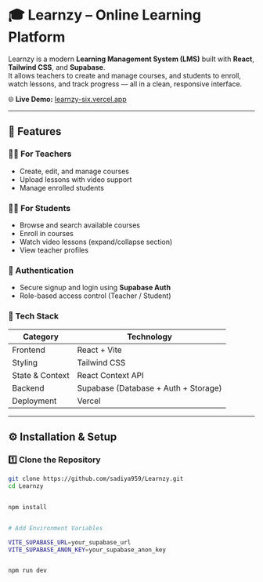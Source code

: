 # 🎓 Learnzy – Online Learning Platform

Learnzy is a modern **Learning Management System (LMS)** built with **React**, **Tailwind CSS**, and **Supabase**.  
It allows teachers to create and manage courses, and students to enroll, watch lessons, and track progress — all in a clean, responsive interface.

🌐 **Live Demo:** [learnzy-six.vercel.app](https://learnzy-six.vercel.app)

---

## 🚀 Features

### 👩‍🏫 For Teachers
- Create, edit, and manage courses
- Upload lessons with video support
- Manage enrolled students

### 👨‍🎓 For Students
- Browse and search available courses
- Enroll in courses
- Watch video lessons (expand/collapse section)
- View teacher profiles

### 🔐 Authentication
- Secure signup and login using **Supabase Auth**
- Role-based access control (Teacher / Student)

### 🧩 Tech Stack

| Category | Technology |
|-----------|-------------|
| Frontend | React + Vite |
| Styling | Tailwind CSS |
| State & Context | React Context API |
| Backend | Supabase (Database + Auth + Storage) |
| Deployment | Vercel |

---

## ⚙️ Installation & Setup

### 1️⃣ Clone the Repository

```bash
git clone https://github.com/sadiya959/Learnzy.git
cd Learnzy


npm install


# Add Environment Variables

VITE_SUPABASE_URL=your_supabase_url
VITE_SUPABASE_ANON_KEY=your_supabase_anon_key


npm run dev

```






